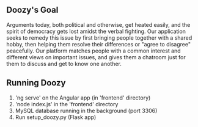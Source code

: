 ## Doozy's Goal
Arguments today, both political and otherwise, get heated easily, and the spirit of democracy gets lost amidst the verbal fighting. Our application seeks to remedy this issue by first bringing people together with a shared hobby, then helping them resolve their differences or "agree to disagree" peacefully. Our platform matches people with a common interest and different views on important issues, and gives them a chatroom just for them to discuss and get to know one another.

## Running Doozy
<ol>
    <li>'ng serve' on the Angular app (in 'frontend' directory)</li>
    <li>'node index.js' in the 'frontend' directory</li>
    <li>MySQL database running in the background (port 3306)</li>
    <li>Run setup_doozy.py (Flask app)</li>
</ol>